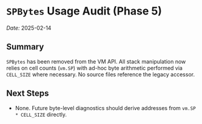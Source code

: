# `SPBytes` Usage Audit (Phase 5)

_Date:_ 2025-02-14

## Summary
`SPBytes` has been removed from the VM API. All stack manipulation now relies on cell counts (`vm.SP`) with ad-hoc byte arithmetic performed via `CELL_SIZE` where necessary. No source files reference the legacy accessor.

## Next Steps
- None. Future byte-level diagnostics should derive addresses from `vm.SP * CELL_SIZE` directly.
